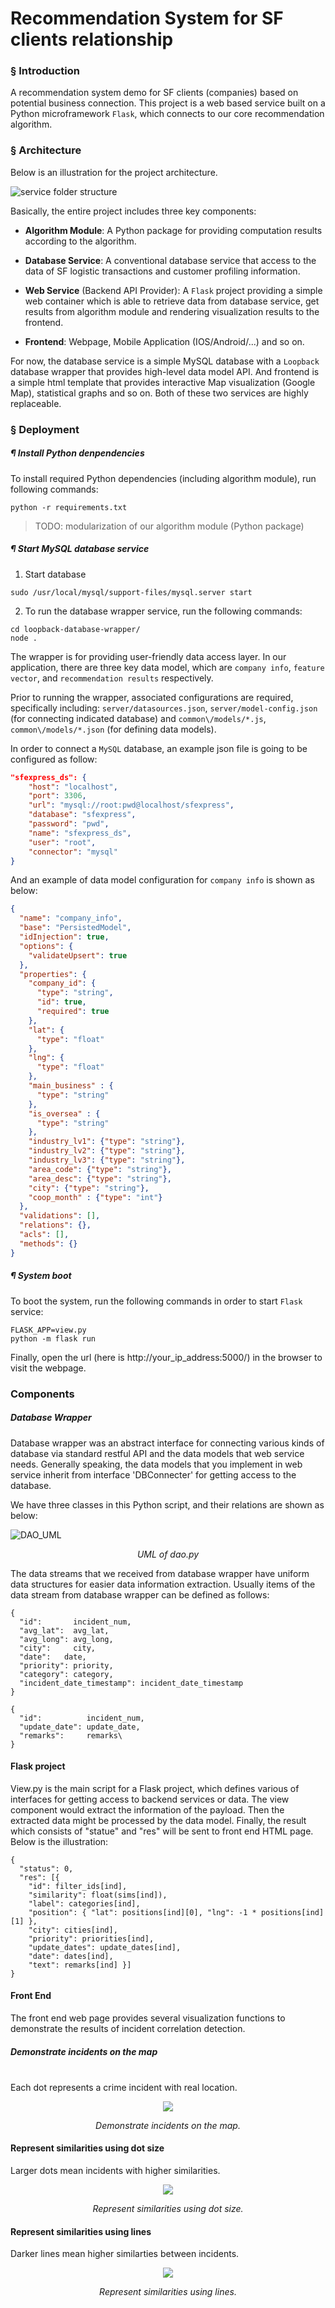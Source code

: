 Recommendation System for SF clients relationship
===

### § Introduction

A recommendation system demo for SF clients (companies) based on potential business connection. This project is a web based service built on a Python microframework `Flask`, which connects to our core recommendation algorithm.

### § Architecture

Below is an illustration for the project architecture.

![service folder structure]()

Basically, the entire project includes three key components:

- **Algorithm Module**: A Python package for providing computation results according to the algorithm.

- **Database Service**: A conventional database service that access to the data of SF logistic transactions and customer profiling information.
- **Web Service** (Backend API Provider): A `Flask` project providing a simple web container which is able to retrieve data from database service, get results from algorithm module and rendering visualization results to the frontend.
- **Frontend**: Webpage, Mobile Application (IOS/Android/...) and so on.

For now, the database service is a simple MySQL database with a `Loopback` database wrapper that provides high-level data model API. And frontend is a simple html template that provides interactive Map visualization (Google Map), statistical graphs and so on. Both of these two services are highly replaceable.

### § Deployment

##### ¶ Install Python denpendencies

To install required Python dependencies (including algorithm module), run following commands:
```
python -r requirements.txt
```

> TODO: modularization of our algorithm module (Python package) 

##### ¶ Start MySQL database service

1. Start database
```
sudo /usr/local/mysql/support-files/mysql.server start
```
2. To run the database wrapper service, run the following commands:
```
cd loopback-database-wrapper/
node .
```
The wrapper is for providing user-friendly data access layer. In our application, there are three key data model, which are `company info`, `feature vector`, and `recommendation results` respectively.

Prior to running the wrapper, associated configurations are required, specifically including: `server/datasources.json`, `server/model-config.json` (for connecting indicated database) and `common\/models/*.js`, `common\/models/*.json` (for defining data models).

In order to connect a `MySQL` database, an example json file is going to be configured as follow:
```json
"sfexpress_ds": {
    "host": "localhost",
    "port": 3306,
    "url": "mysql://root:pwd@localhost/sfexpress",
    "database": "sfexpress",
    "password": "pwd",
    "name": "sfexpress_ds",
    "user": "root",
    "connector": "mysql"
}
```
And an example of data model configuration for `company info` is shown as below:
```json
{
  "name": "company_info",
  "base": "PersistedModel",
  "idInjection": true,
  "options": {
    "validateUpsert": true
  },
  "properties": {
    "company_id": {
      "type": "string",
      "id": true,
      "required": true
    },
    "lat": {
      "type": "float"
    },
    "lng": {
      "type": "float"
    },
    "main_business" : {
      "type": "string"
    },
    "is_oversea" : {
      "type": "string"
    },
    "industry_lv1": {"type": "string"},
    "industry_lv2": {"type": "string"},
    "industry_lv3": {"type": "string"},
    "area_code": {"type": "string"},
    "area_desc": {"type": "string"},
    "city": {"type": "string"},
    "coop_month" : {"type": "int"}
  },
  "validations": [],
  "relations": {},
  "acls": [],
  "methods": {}
}
```

##### ¶ System boot
To boot the system, run the following commands in order to start `Flask` service:

```
FLASK_APP=view.py
python -m flask run
```

Finally, open the url (here is http://your_ip_address:5000/) in the browser to visit the webpage.

### Components

##### Database Wrapper

Database wrapper was an abstract interface for connecting various kinds of database via standard restful API and the data models that web service needs. Generally speaking, the data models that you implement in web service inherit from interface 'DBConnecter' for getting access to the database.

We have three classes in this Python script, and their relations are shown as below:

![DAO_UML](https://github.com/meowoodie/Crime-Pattern-Detection-for-APD/blob/Suyi/service/static/readme_img/DAO_UML.png)

*<p align="center">UML of dao.py</p>*

The data streams that we received from database wrapper have uniform data structures for easier data information extraction.
Usually items of the data stream from database wrapper can be defined as follows:
```
{
  "id":       incident_num,
  "avg_lat":  avg_lat,
  "avg_long": avg_long,
  "city":     city,
  "date":   date,
  "priority": priority,
  "category": category,
  "incident_date_timestamp": incident_date_timestamp
}
```
```
{
  "id":          incident_num,
  "update_date": update_date,
  "remarks":     remarks\
}
```

#### Flask project

View.py is the main script for a Flask project, which defines various of interfaces for getting access to backend services or data. The view component would extract the information of the payload. Then the extracted data might be processed by the data model. Finally, the result which consists of "statue" and "res" will be sent to front end HTML page. Below is the illustration:
```
{
  "status": 0,
  "res": [{
    "id": filter_ids[ind],
    "similarity": float(sims[ind]),
    "label": categories[ind],
    "position": { "lat": positions[ind][0], "lng": -1 * positions[ind][1] },
    "city": cities[ind],
    "priority": priorities[ind],
    "update_dates": update_dates[ind],
    "date": dates[ind],
    "text": remarks[ind] }]
}
```
#### Front End

The front end web page provides several visualization functions to demonstrate the results of incident correlation detection.

##### Demonstrate incidents on the map
<br>Each dot represents a crime incident with real location.</br>
<div align=center><img src="https://github.com/meowoodie/Crime-Pattern-Detection-for-APD/blob/Suyi/service/static/readme_img/dots_on_map.gif"/></div>

*<p align="center">Demonstrate incidents on the map.</p>*

#### Represent similarities using dot size
Larger dots mean incidents with higher similarities.
<div align=center><img src="https://github.com/meowoodie/Crime-Pattern-Detection-for-APD/blob/Suyi/service/static/readme_img/biggerdots.jpg"/></div>

*<p align="center">Represent similarities using dot size.</p>*

#### Represent similarities using lines
Darker lines mean higher similarties between incidents.
<div align=center><img src="https://github.com/meowoodie/Crime-Pattern-Detection-for-APD/blob/Suyi/service/static/readme_img/lines.gif"/></div>

*<p align="center">Represent similarities using lines.</p>*
